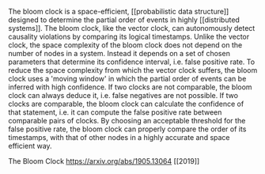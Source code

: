The bloom clock is a space-efficient, [[probabilistic data structure]] designed to determine the partial order of events in highly [[distributed systems]]. The bloom clock, like the vector clock, can autonomously detect causality violations by comparing its logical timestamps. Unlike the vector clock, the space complexity of the bloom clock does not depend on the number of nodes in a system. Instead it depends on a set of chosen parameters that determine its confidence interval, i.e. false positive rate. To reduce the space complexity from which the vector clock suffers, the bloom clock uses a 'moving window' in which the partial order of events can be inferred with high confidence. If two clocks are not comparable, the bloom clock can always deduce it, i.e. false negatives are not possible. If two clocks are comparable, the bloom clock can calculate the confidence of that statement, i.e. it can compute the false positive rate between comparable pairs of clocks. By choosing an acceptable threshold for the false positive rate, the bloom clock can properly compare the order of its timestamps, with that of other nodes in a highly accurate and space efficient way.

The Bloom Clock https://arxiv.org/abs/1905.13064 [[2019]]